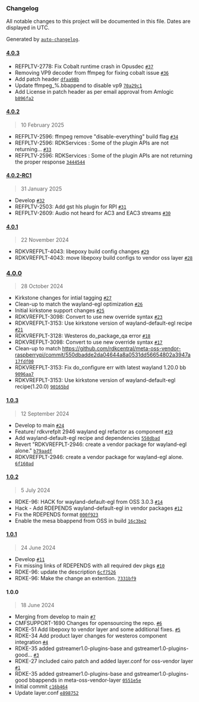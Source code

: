 ### Changelog

All notable changes to this project will be documented in this file. Dates are displayed in UTC.

Generated by [`auto-changelog`](https://github.com/CookPete/auto-changelog).

#### [4.0.3](https://github.com/rdkcentral/meta-oss-vendor-raspberrypi/compare/4.0.2...4.0.3)

- REFPLTV-2778: Fix Cobalt runtime crash in Opusdec [`#37`](https://github.com/rdkcentral/meta-oss-vendor-raspberrypi/pull/37)
- Removing VP9 decoder from ffmpeg for fixing cobalt issue [`#36`](https://github.com/rdkcentral/meta-oss-vendor-raspberrypi/pull/36)
- Add patch header [`dfaa98b`](https://github.com/rdkcentral/meta-oss-vendor-raspberrypi/commit/dfaa98b04c14811f0be3f06c3a7ecd67b8908e0f)
- Update ffmpeg_%.bbappend to disable vp9 [`70a29c1`](https://github.com/rdkcentral/meta-oss-vendor-raspberrypi/commit/70a29c11822da373fb34d28729e51b34ef58411d)
- Add License in patch header as per email approval from Amlogic [`b896fa2`](https://github.com/rdkcentral/meta-oss-vendor-raspberrypi/commit/b896fa20d68c444635afb0e84cfa125ef38d801f)

#### [4.0.2](https://github.com/rdkcentral/meta-oss-vendor-raspberrypi/compare/4.0.2-RC1...4.0.2)

> 10 February 2025

- REFPLTV-2596: ffmpeg remove "disable-everything" build flag [`#34`](https://github.com/rdkcentral/meta-oss-vendor-raspberrypi/pull/34)
- REFPLTV-2596: RDKServices : Some of the plugin APIs are not returning… [`#33`](https://github.com/rdkcentral/meta-oss-vendor-raspberrypi/pull/33)
- REFPLTV-2596: RDKServices : Some of the plugin APIs are not returning the proper response [`3444544`](https://github.com/rdkcentral/meta-oss-vendor-raspberrypi/commit/34445444434eaa5cffcc1f00818dd041d01c07d1)

#### [4.0.2-RC1](https://github.com/rdkcentral/meta-oss-vendor-raspberrypi/compare/4.0.1...4.0.2-RC1)

> 31 January 2025

- Develop [`#32`](https://github.com/rdkcentral/meta-oss-vendor-raspberrypi/pull/32)
- REFPLTV-2503: Add gst hls plugin for RPI [`#31`](https://github.com/rdkcentral/meta-oss-vendor-raspberrypi/pull/31)
- REFPLTV-2609: Audio not heard for AC3 and EAC3 streams [`#30`](https://github.com/rdkcentral/meta-oss-vendor-raspberrypi/pull/30)

#### [4.0.1](https://github.com/rdkcentral/meta-oss-vendor-raspberrypi/compare/4.0.0...4.0.1)

> 22 November 2024

- RDKVREFPLT-4043: libepoxy build config changes [`#29`](https://github.com/rdkcentral/meta-oss-vendor-raspberrypi/pull/29)
- RDKVREFPLT-4043: move libepoxy build configs to vendor oss layer [`#28`](https://github.com/rdkcentral/meta-oss-vendor-raspberrypi/pull/28)

### [4.0.0](https://github.com/rdkcentral/meta-oss-vendor-raspberrypi/compare/1.0.3...4.0.0)

> 28 October 2024

- Kirkstone changes for intial tagging [`#27`](https://github.com/rdkcentral/meta-oss-vendor-raspberrypi/pull/27)
- Clean-up to match the wayland-egl optimization [`#26`](https://github.com/rdkcentral/meta-oss-vendor-raspberrypi/pull/26)
- Initial kirkstone support changes [`#25`](https://github.com/rdkcentral/meta-oss-vendor-raspberrypi/pull/25)
- RDKVREFPLT-3098: Convert to use new override syntax [`#23`](https://github.com/rdkcentral/meta-oss-vendor-raspberrypi/pull/23)
- RDKVREFPLT-3153: Use kirkstone version of wayland-default-egl recipe [`#21`](https://github.com/rdkcentral/meta-oss-vendor-raspberrypi/pull/21)
- RDKVREFPLT-3128: Westeros do_package_qa error [`#18`](https://github.com/rdkcentral/meta-oss-vendor-raspberrypi/pull/18)
- RDKVREFPLT-3098: Convert to use new override syntax [`#17`](https://github.com/rdkcentral/meta-oss-vendor-raspberrypi/pull/17)
- Clean-up to match https://github.com/rdkcentral/meta-oss-vendor-raspberrypi/commit/550dbadde2da04644a8a0531dd56654802a3947a [`17fdf00`](https://github.com/rdkcentral/meta-oss-vendor-raspberrypi/commit/17fdf006d22010d09b49a86211eb955f0bbe2276)
- RDKVREFPLT-3153:  Fix do_configure err with latest wayland 1.20.0 bb [`9096aa7`](https://github.com/rdkcentral/meta-oss-vendor-raspberrypi/commit/9096aa78c0ca4877e675f8db36763cff28a7ad13)
- RDKVREFPLT-3153: Use kirkstone version of wayland-default-egl recipe(1.20.0) [`90165bd`](https://github.com/rdkcentral/meta-oss-vendor-raspberrypi/commit/90165bd3f55cf6891d62b875ad2e8e3d2ce95273)

#### [1.0.3](https://github.com/rdkcentral/meta-oss-vendor-raspberrypi/compare/1.0.2...1.0.3)

> 12 September 2024

- Develop to main [`#24`](https://github.com/rdkcentral/meta-oss-vendor-raspberrypi/pull/24)
- Feature/ rdkvrefplt 2946 wayland egl refactor as component [`#19`](https://github.com/rdkcentral/meta-oss-vendor-raspberrypi/pull/19)
- Add wayland-default-egl recipe and dependencies [`550dbad`](https://github.com/rdkcentral/meta-oss-vendor-raspberrypi/commit/550dbadde2da04644a8a0531dd56654802a3947a)
- Revert "RDKVREFPLT-2946: create a vendor package for wayland-egl alone." [`b79aadf`](https://github.com/rdkcentral/meta-oss-vendor-raspberrypi/commit/b79aadf079bb80c7089880b012cf146d8634dd64)
- RDKVREFPLT-2946: create a vendor package for wayland-egl alone. [`6f160ad`](https://github.com/rdkcentral/meta-oss-vendor-raspberrypi/commit/6f160ad6ed0261200e0cb8cf5aa9ea8656606018)

#### [1.0.2](https://github.com/rdkcentral/meta-oss-vendor-raspberrypi/compare/1.0.1...1.0.2)

> 5 July 2024

- RDKE-96: HACK for wayland-default-egl from OSS 3.0.3 [`#14`](https://github.com/rdkcentral/meta-oss-vendor-raspberrypi/pull/14)
- Hack - Add RDEPENDS wayland-default-egl in vendor packages [`#12`](https://github.com/rdkcentral/meta-oss-vendor-raspberrypi/pull/12)
- Fix the RDEPENDS format [`000f923`](https://github.com/rdkcentral/meta-oss-vendor-raspberrypi/commit/000f923e300069ab860b48218d72d8da8268bf46)
- Enable the mesa bbappend from OSS in build [`16c3be2`](https://github.com/rdkcentral/meta-oss-vendor-raspberrypi/commit/16c3be2a8bfd2d4c0a193e4f7212b6a6ef5ff5ba)

#### [1.0.1](https://github.com/rdkcentral/meta-oss-vendor-raspberrypi/compare/1.0.0...1.0.1)

> 24 June 2024

- Develop [`#11`](https://github.com/rdkcentral/meta-oss-vendor-raspberrypi/pull/11)
- Fix missing links of RDEPENDS with all required dev pkgs [`#10`](https://github.com/rdkcentral/meta-oss-vendor-raspberrypi/pull/10)
- RDKE-96: update the description [`6cf7526`](https://github.com/rdkcentral/meta-oss-vendor-raspberrypi/commit/6cf7526e8e69bf003ff6f1f254bbe083ea79d764)
- RDKE-96: Make the change an extention. [`7331bf9`](https://github.com/rdkcentral/meta-oss-vendor-raspberrypi/commit/7331bf9dd53692c1ba1fc5f1d3d1743c26cfce2f)

#### 1.0.0

> 18 June 2024

- Merging from develop to main [`#7`](https://github.com/rdkcentral/meta-oss-vendor-raspberrypi/pull/7)
- CMFSUPPORT-1690 Changes for opensourcing the repo. [`#6`](https://github.com/rdkcentral/meta-oss-vendor-raspberrypi/pull/6)
- RDKE-51 Add libepoxy to vendor layer and some additional fixes. [`#5`](https://github.com/rdkcentral/meta-oss-vendor-raspberrypi/pull/5)
- RDKE-34 Add product layer changes for westeros component integration [`#4`](https://github.com/rdkcentral/meta-oss-vendor-raspberrypi/pull/4)
- RDKE-35 added gstreamer1.0-plugins-base and gstreamer1.0-plugins-good… [`#3`](https://github.com/rdkcentral/meta-oss-vendor-raspberrypi/pull/3)
- RDKE-27 included cairo patch and added layer.conf for oss-vendor layer [`#1`](https://github.com/rdkcentral/meta-oss-vendor-raspberrypi/pull/1)
- RDKE-35 added gstreamer1.0-plugins-base and gstreamer1.0-plugins-good bbappends in meta-oss-vendor-layer [`0551e5e`](https://github.com/rdkcentral/meta-oss-vendor-raspberrypi/commit/0551e5e1a710537b049a6f84e834e67e2bb90d0a)
- Initial commit [`c16b464`](https://github.com/rdkcentral/meta-oss-vendor-raspberrypi/commit/c16b46437412f54a927e3e04c178bb55d4339860)
- Update layer.conf [`e898752`](https://github.com/rdkcentral/meta-oss-vendor-raspberrypi/commit/e89875279ed7aa13676271409cfd4ebd7fd8aa73)
